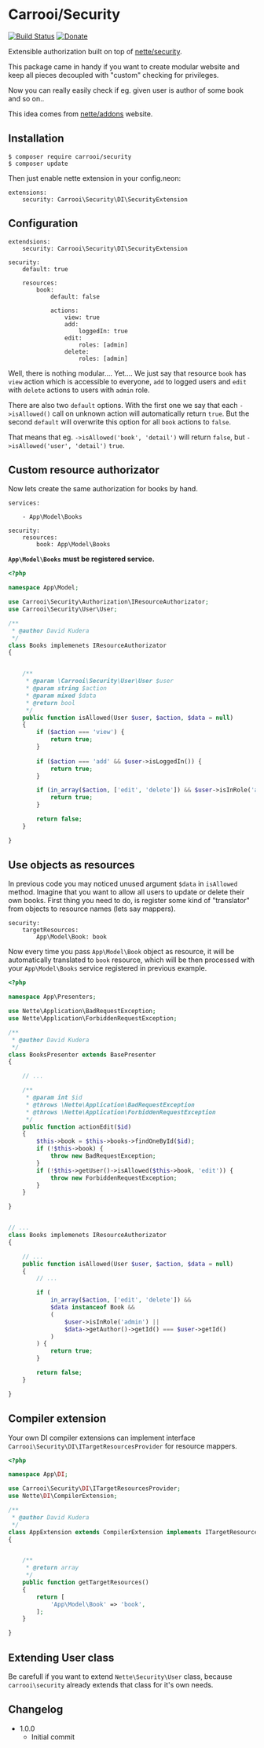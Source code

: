 # Carrooi/Security

[![Build Status](https://travis-ci.org/Carrooi/Nette-Security.svg?branch=master)](https://travis-ci.org/Carrooi/Nette-Security)
[![Donate](http://b.repl.ca/v1/donate-PayPal-brightgreen.png)](https://www.paypal.com/cgi-bin/webscr?cmd=_s-xclick&hosted_button_id=FQUQ9LVAKADK8)

Extensible authorization built on top of [nette/security](https://github.com/nette/security).

This package came in handy if you want to create modular website and keep all pieces decoupled with "custom" checking 
for privileges.

Now you can really easily check if eg. given user is author of some book and so on..

This idea comes from [nette/addons](https://github.com/nette/web-addons.nette.org/blob/master/app/model/Authorizator.php) 
website.

## Installation

```
$ composer require carrooi/security
$ composer update
```

Then just enable nette extension in your config.neon:

```neon
extensions:
	security: Carrooi\Security\DI\SecurityExtension
```

## Configuration

```neon
extendsions:
	security: Carrooi\Security\DI\SecurityExtension

security:
	default: true

	resources:
		book:
			default: false
			
			actions:
				view: true
				add:
					loggedIn: true
				edit:
					roles: [admin]
				delete:
					roles: [admin]
```

Well, there is nothing modular.... Yet.... We just say that resource `book` has `view` action which is accessible to 
everyone, `add` to logged users and `edit` with `delete` actions to users with `admin` role.

There are also two `default` options. With the first one we say that each `->isAllowed()` call on unknown action will 
automatically return `true`. But the second `default` will overwrite this option for all `book` actions to `false`.

That means that eg. `->isAllowed('book', 'detail')` will return `false`, but `->isAllowed('user', 'detail')` `true`.

## Custom resource authorizator

Now lets create the same authorization for books by hand.

```neon
services:

	- App\Model\Books

security:
	resources:
		book: App\Model\Books
```

**`App\Model\Books` must be registered service.**

```php
<?php

namespace App\Model;

use Carrooi\Security\Authorization\IResourceAuthorizator;
use Carrooi\Security\User\User;

/**
 * @author David Kudera
 */
class Books implemenets IResourceAuthorizator
{


	/**
	 * @param \Carrooi\Security\User\User $user
	 * @param string $action
	 * @param mixed $data
	 * @return bool
	 */
	public function isAllowed(User $user, $action, $data = null)
	{
		if ($action === 'view') {
			return true;
		}
		
		if ($action === 'add' && $user->isLoggedIn()) {
			return true;
		}

		if (in_array($action, ['edit', 'delete']) && $user->isInRole('admin')) {
			return true;
		}

		return false;
	}

}
```

## Use objects as resources

In previous code you may noticed unused argument `$data` in `isAllowed` method. Imagine that you want to allow all users 
to update or delete their own books. First thing you need to do, is register some kind of "translator" from objects to 
resource names (lets say mappers).

```neon
security:
	targetResources:
		App\Model\Book: book
```

Now every time you pass `App\Model\Book` object as resource, it will be automatically translated to `book` resource, 
which will be then processed with your `App\Model\Books` service registered in previous example.

```php
<?php

namespace App\Presenters;

use Nette\Application\BadRequestException;
use Nette\Application\ForbiddenRequestException;

/**
 * @author David Kudera
 */
class BooksPresenter extends BasePresenter
{

	// ...

	/**
	 * @param int $id
	 * @throws \Nette\Application\BadRequestException
	 * @throws \Nette\Application\ForbiddenRequestException
	 */
	public function actionEdit($id)
	{
		$this->book = $this->books->findOneById($id);
		if (!$this->book) {
			throw new BadRequestException;
		}
		if (!$this->getUser()->isAllowed($this->book, 'edit')) {
			throw new ForbiddenRequestException;
		}
	}

}
```

```php

// ...
class Books implemenets IResourceAuthorizator
{

	// ...
	public function isAllowed(User $user, $action, $data = null)
	{
		// ...

		if (
			in_array($action, ['edit', 'delete']) &&
			$data instanceof Book && 
			(
				$user->isInRole('admin') ||
				$data->getAuthor()->getId() === $user->getId()
			)
		) {
			return true;
		}

		return false;
	}

}
```

## Compiler extension

Your own DI compiler extensions can implement interface `Carrooi\Security\DI\ITargetResourcesProvider` for resource 
mappers.

```php
<?php

namespace App\DI;

use Carrooi\Security\DI\ITargetResourcesProvider;
use Nette\DI\CompilerExtension;

/**
 * @author David Kudera
 */
class AppExtension extends CompilerExtension implements ITargetResourcesProvider
{


	/**
	 * @return array
	 */
	public function getTargetResources()
	{
		return [
			'App\Model\Book' => 'book',
		];
	}

}
```

## Extending User class

Be carefull if you want to extend `Nette\Security\User` class, because `carrooi\security` already extends that class 
for it's own needs.

## Changelog

* 1.0.0
	+ Initial commit
